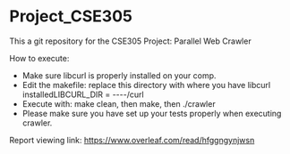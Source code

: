 # Project_CSE305
This a git repository for the CSE305 Project: Parallel Web Crawler


How to execute: 
- Make sure libcurl is properly installed on your comp.
- Edit the makefile: replace this directory with where you have libcurl installedLIBCURL_DIR = ----/curl
- Execute with: make clean, then make, then ./crawler
- Please make sure you have set up your tests properly when executing crawler.

Report viewing link: https://www.overleaf.com/read/hfggngynjwsn
